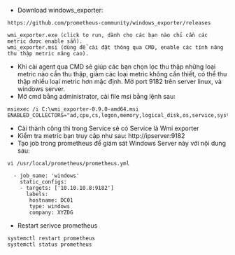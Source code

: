 - Download windows_exporter:
```
https://github.com/prometheus-community/windows_exporter/releases

wmi_exporter.exe (click to run, dành cho các bạn nào chỉ cần các metric được enable sẵn).
wmi_exporter.msi (dùng để cài đặt thông qua CMD, enable các tính năng thu thập metric nâng cao).
```
- Khi cài agent qua CMD sẽ giúp các bạn chọn lọc thu thập những loại metric nào cần thu thập, giảm các loại metric không cần thiết, có thể thu thập nhiều loại metric hơn mặc định. Mở port 9182 trên server linux, và windows server.
- Mở cmd bằng administrator, cài file msi bằng lệnh sau:
```
msiexec /i C:\wmi_exporter-0.9.0-amd64.msi ENABLED_COLLECTORS="ad,cpu,cs,logon,memory,logical_disk,os,service,system,process,tcp,net,textfile,thermalzone"
```
- Cài thành công thì trong Service sẽ có Service là Wmi exporter
- Kiểm tra metric bạn truy cập như sau: http://ipserver:9182
- Tạo job trong prometheus để giám sát Windows Server này với nội dung sau:
```
vi /usr/local/prometheus/prometheus.yml
```
```
  - job_name: 'windows'
    static_configs:
    - targets: ['10.10.10.8:9182']
      labels:                           
       hostname: DC01
       type: windows
       company: XYZDG
 ```
- Restart serivce prometheus
```
systemctl restart prometheus
systemctl status prometheus
```
